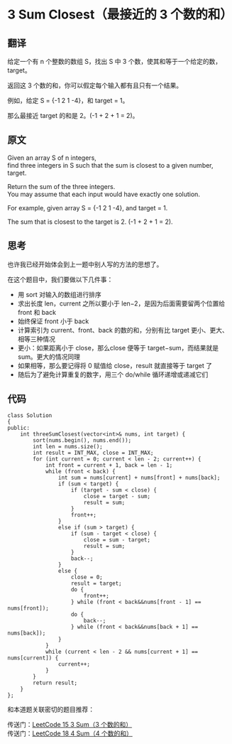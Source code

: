 # 3 Sum Closest（最接近的 3 个数的和）

## 翻译
给定一个有 n 个整数的数组 S，找出 S 中 3 个数，使其和等于一个给定的数，target。

返回这 3 个数的和，你可以假定每个输入都有且只有一个结果。

例如，给定 S = {-1 2 1 -4}，和 target = 1。

那么最接近 target 的和是 2。(-1 + 2 + 1 = 2)。

## 原文
Given an array S of n integers,   
find three integers in S such that the sum is closest to a given number, target. 

Return the sum of the three integers.   
You may assume that each input would have exactly one solution.

For example, given array S = {-1 2 1 -4}, and target = 1.

The sum that is closest to the target is 2. (-1 + 2 + 1 = 2).

## 思考
也许我已经开始体会到上一题中别人写的方法的思想了。

在这个题目中，我们要做以下几件事：

- 用 sort 对输入的数组进行排序
- 求出长度 len，current 之所以要小于 len−2，是因为后面需要留两个位置给 front 和 back
- 始终保证 front 小于 back
- 计算索引为 current、front、back 的数的和，分别有比 target 更小、更大、相等三种情况
- 更小：如果距离小于 close，那么close 便等于 target−sum，而结果就是 sum。更大的情况同理
- 如果相等，那么要记得将 0 赋值给 close，result 就直接等于 target 了
- 随后为了避免计算重复的数字，用三个 do/while 循环递增或递减它们

## 代码

```
class Solution
{
public:
    int threeSumClosest(vector<int>& nums, int target) {
        sort(nums.begin(), nums.end());
        int len = nums.size();
        int result = INT_MAX, close = INT_MAX;
        for (int current = 0; current < len - 2; current++) {
            int front = current + 1, back = len - 1;
            while (front < back) {
                int sum = nums[current] + nums[front] + nums[back];
                if (sum < target) {
                    if (target - sum < close) {
                        close = target - sum;
                        result = sum;
                    }
                    front++;
                }
                else if (sum > target) {
                    if (sum - target < close) {
                        close = sum - target;
                        result = sum;
                    }
                    back--;
                }
                else {
                    close = 0;
                    result = target;
                    do {
                        front++;
                    } while (front < back&&nums[front - 1] == nums[front]);
                    do {
                        back--;
                    } while (front < back&&nums[back + 1] == nums[back]);
                }
            }
            while (current < len - 2 && nums[current + 1] == nums[current]) {
                current++;
            }
        }
        return result;
    }
};
```

和本道题关联密切的题目推荐：

传送门：[LeetCode 15 3 Sum（3 个数的和）](http://blog.csdn.net/NoMasp/article/details/49209523)  
传送门：[LeetCode 18 4 Sum（4 个数的和）](http://blog.csdn.net/NoMasp/article/details/49226833)